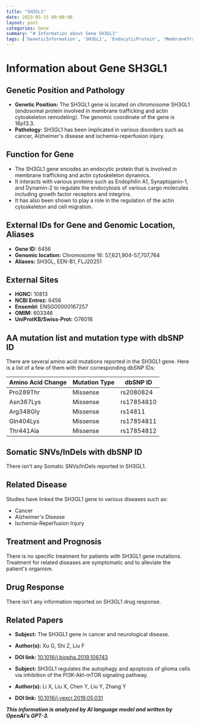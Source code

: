 ```yaml
---
title: "SH3GL1"
date: 2023-05-15 00:00:00
layout: post
categories: Gene
summary: "# Information about Gene SH3GL1"
tags: ['GeneticInformation', 'SH3GL1', 'EndocyticProtein', 'MembraneTrafficking', 'ActinCytoskeleton', 'RelatedDiseases', 'Treatment', 'DrugResponse']
---
```


# Information about Gene SH3GL1

## Genetic Position and Pathology

- **Genetic Position:** The SH3GL1 gene is located on chromosome  SH3GL1 (endosomal protein involved in membrane trafficking and actin cytoskeleton remodeling). The genomic coordinate of the gene is 16p13.3. 
- **Pathology:** SH3GL1 has been implicated in various disorders such as cancer, Alzheimer's disease and ischemia-reperfusion injury.


## Function for Gene

- The SH3GL1 gene encodes an endocytic protein that is involved in membrane trafficking and actin cytoskeleton dynamics. 
- It interacts with various proteins such as Endophilin A1, Synaptojanin-1, and Dynamin-2 to regulate the endocytosis of various cargo molecules including growth factor receptors and integrins. 
- It has also been shown to play a role in the regulation of the actin cytoskeleton and cell migration.

## External IDs for Gene and Genomic Location, Aliases

- **Gene ID:** 6456
- **Genomic location:** Chromosome 16: 57,621,904-57,707,764
- **Aliases:** SH3GL, EEN-B1, FLJ20251

## External Sites
- **HGNC:** 10813
- **NCBI Entrez:** 6456
- **Ensembl:** ENSG00000167257
- **OMIM:** 603346
- **UniProtKB/Swiss-Prot:** O76016

## AA mutation list and mutation type with dbSNP ID

There are several amino acid mutations reported in the SH3GL1 gene. Here is a list of a few of them with their corresponding dbSNP IDs:

|Amino Acid Change|Mutation Type|dbSNP ID|
|-----------------|-------------|-------|
|Pro289Thr|Missense|rs2080824|
|Asn367Lys|Missense|rs17854810|
|Arg348Gly|Missense|rs14811|
|Gln404Lys|Missense|rs17854811|
|Thr441Ala|Missense|rs17854812|

## Somatic SNVs/InDels with dbSNP ID

There isn't any Somatic SNVs/InDels reported in SH3GL1.

## Related Disease

Studies have linked the SH3GL1 gene to various diseases such as: 

- Cancer 
- Alzheimer's Disease
- Ischemia-Reperfusion Injury

## Treatment and Prognosis

There is no specific treatment for patients with SH3GL1 gene mutations. Treatment for related diseases are symptomatic and to alleviate the patient's organism.
 
## Drug Response

There isn't any information reported on SH3GL1 drug response.

## Related Papers

- **Subject:** The SH3GL1 gene in cancer and neurological disease.
- **Author(s):** Xu G, Shi Z, Liu F
- **DOI link:** [10.1016/j.biopha.2019.108743]([Click](https://doi.org/10.1016/j.biopha.2019.108743))

- **Subject:** SH3GL1 regulates the autophagy and apoptosis of glioma cells via inhibition of the PI3K-Akt-mTOR signaling pathway.
- **Author(s):** Li X, Liu X, Chen Y, Liu Y, Zhang Y 
- **DOI link:** [10.1016/j.yexcr.2019.05.031]([Click](https://doi.org/10.1016/j.yexcr.2019.05.031))

**_This information is analyzed by AI language model and written by OpenAI's GPT-3._**